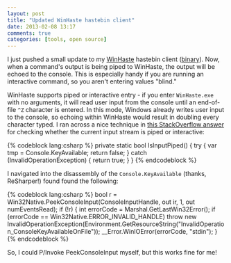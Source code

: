 ```yaml
---
layout: post
title: "Updated WinHaste hastebin client"
date: 2013-02-08 13:17
comments: true
categories: [tools, open source]
---
```


I just pushed a small update to my [WinHaste](https://github.com/ajryan/WinHaste) hastebin client ([binary](http://ajryan-github-downloads.s3.amazonaws.com/WinHaste.exe)). Now, when a command's output is being piped to WinHaste, the output will be echoed to the console. This is especially handy if you are running an interactive command, so you aren't entering values "blind."<!--more-->

WinHaste supports piped or interactive entry - if you enter `WinHaste.exe` with no arguments, it will read user input from the console until an end-of-file `^Z` character is entered. In this mode, Windows already writes user input to the console, so echoing within WinHaste would result in doubling every character typed. I ran across a nice technique in [this StackOverflow answer](http://stackoverflow.com/a/9712392/1042) for checking whether the current input stream is piped or interactive:

{% codeblock lang:csharp %}
private static bool IsInputPiped()
{
    try
    {
        var tmp = Console.KeyAvailable;
        return false;
    }
    catch (InvalidOperationException)
    {
        return true;
    }
}
{% endcodeblock %}

I navigated into the disassembly of the `Console.KeyAvailable` (thanks, ReSharper!) found found the following:

{% codeblock lang:csharp %}
bool r = Win32Native.PeekConsoleInput(ConsoleInputHandle, out ir, 1, out numEventsRead); 
if (!r) { 
    int errorCode = Marshal.GetLastWin32Error();
    if (errorCode == Win32Native.ERROR_INVALID_HANDLE) 
        throw new InvalidOperationException(Environment.GetResourceString("InvalidOperation_ConsoleKeyAvailableOnFile"));
    __Error.WinIOError(errorCode, "stdin");
}
{% endcodeblock %}

So, I could P/Invoke PeekConsoleInput myself, but this works fine for me!